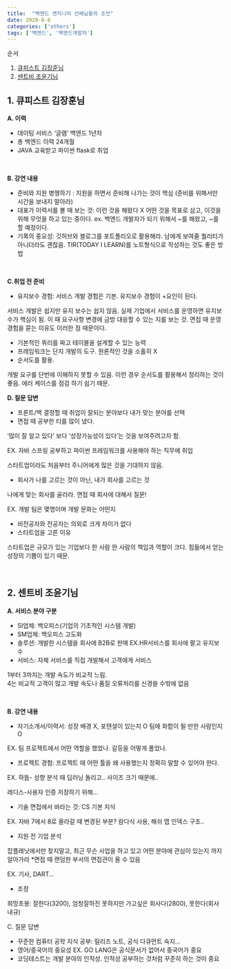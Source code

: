 ```yaml
---
title:  "백엔드 엔지니어 선배님들의 조언"
date: 2020-8-8
categories: ['others']
tags: ['백엔드', '백엔드개발자']
---
```


순서

1.  [큐피스트 김장훈님](#1--큐피스트-김장훈님)
2.  [센트비 조윤기님](#2-센트비-조윤기님)


## 1.  큐피스트 김장훈님

**A. 이력**

-   데이팅 서비스 ‘글램’ 백엔드 1년차
-   총 백엔드 이력 24개월
-   JAVA 교육받고 파이썬 flask로 취업
<br>

**B. 강연 내용**

-   준비와 지원 병행하기 : 지원을 하면서 준비해 나가는 것이 핵심 (준비를 위해서만 시간을 보내지 말아라)
-   대표가 이력서를 볼 때 보는 것: 이런 것을 해왔다 X 어떤 것을 목표로 삼고, 이것을 위해 무엇을 하고 있는 중이다. ex. 백엔드 개발자가 되기 위해서 ~를 해왔고, ~를 할 예정이다.
-   기록의 중요성: 깃허브와 블로그를 포트폴리오로 활용해라. 남에게 보여줄 퀄리티가 아니더라도 괜찮음. TIR(TODAY I LEARN)를 노트형식으로 작성하는 것도 좋은 방법
<br>

**C.취업 전 준비**

-   유지보수 경험: 서비스 개발 경험은 기본. 유지보수 경험이 +요인이 된다.

서비스 개발은 쉽지만 유지 보수는 쉽지 않음. 실제 기업에서 서비스를 운영하면 유지보수가 핵심이 됨. 이 때 요구사항 변경에 금방 대응할 수 있는 지를 보는 것. 면접 때 운영 경험을 묻는 이유도 이러한 점 때문이다.

-   기본적인 쿼리를 짜고 테이블을 설계할 수 있는 능력
-   프레임워크는 단지 개발의 도구. 원론적인 것을 소홀히 X
-   순서도를 활용.

개발 요구를 단번에 이해하지 못할 수 있음. 이런 경우 순서도를 활용해서 정리하는 것이 좋음. 에러 케이스를 점검 하기 쉽기 때문.
<br>

**D. 질문 답변**

-   프론트/백 결정할 때 취업이 잘되는 분야보다 내가 맞는 분야를 선택
-   면접 때 공부한 티를 많이 냈다.

‘많이 잘 알고 있다’ 보다 ‘성장가능성이 있다’는 것을 보여주려고자 함.

EX. 자바 스프링 공부하고 파이썬 프레임워크를 사용해야 하는 직무에 취업

스타트업이라도 처음부터 주니어에게 많은 것을 기대하지 않음.

-   회사가 나를 고르는 것이 아닌, 내가 회사를 고르는 것

나에게 맞는 회사를 골라라. 면접 때 회사에 대해서 질문!

EX. 개발 팀은 몇명이며 개발 문화는 어떤지

-   비전공자와 전공자는 의외로 크게 차이가 없다
-   스타트업을 고른 이유

스타트업은 규모가 있는 기업보다 한 사람 한 사람의 책임과 역할이 크다. 힘듦에서 얻는 성장의 기쁨이 있기 때문.

<br>

## 2. 센트비 조윤기님

**A. 서비스 분야 구분**

-   SI업체: 백오피스(기업의 기초적인 시스템 개발)
-   SM업체: 백오피스 고도화
-   솔루션: 개발한 시스템을 회사에 B2B로 판매 EX.HR서비스를 회사에 팔고 유지보수
-   서비스: 자체 서비스를 직접 개발해서 고객에게 서비스

1부터 3까지는 개발 속도가 비교적 느림. <br>
4는 비교적 고객이 많고 개발 속도나 품질 오류처리를 신경쓸 수밖에 없음<br>

<br>

**B. 강연 내용**

-   자기소개서/이력서: 성장 배경 X, 포텐셜이 있는지 O 팀에 화합이 될 만한 사람인지 O

EX. 팀 프로젝트에서 어떤 역할을 했었나. 갈등을 어떻게 풀었나.

-   프로젝트 경험: 프로젝트 때 어떤 툴을 왜 사용했는지 정확히 말할 수 있어야 한다.

EX. 하둡- 성향 분석 때 딥러닝 돌리고.. 사이즈 크기 때문에..

레디스-사용자 인증 저장하기 위해…

-   기술 면접에서 바라는 것: CS 기본 지식

EX. 자바 7에서 8로 올라갈 때 변경된 부분? 람다식 사용, 해쉬 맵 인덱스 구조..

-   지원 전 기업 분석

잡플래닛에서만 찾지말고, 최근 무슨 사업을 하고 있고 어떤 분야에 관심이 있는지 까지 알아가라 *면접 때 랜덤한 부서의 면접관이 올 수 있음

EX. 기사, DART…

-   조정

희망초봉: 잘한다(3200), 엄청잘하진 못하지만 가고싶은 회사다(2800), 못한다(회사 내규)
<br>

C. 질문 답변

-   꾸준한 컴퓨터 공학 지식 공부: 릴리즈 노트, 공식 다큐먼트 숙지…
-   영어/중국어의 중요성 EX. GO LANG은 공식문서가 없어서 중국어가 중요
-   코딩테스트는 개발 분야의 인적성. 인적성 공부하는 것처럼 꾸준히 하는 것이 중요




